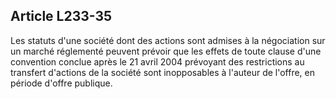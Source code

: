 Article L233-35
----
Les statuts d'une société dont des actions sont admises à la négociation sur un
marché réglementé peuvent prévoir que les effets de toute clause d'une
convention conclue après le 21 avril 2004 prévoyant des restrictions au
transfert d'actions de la société sont inopposables à l'auteur de l'offre, en
période d'offre publique.
